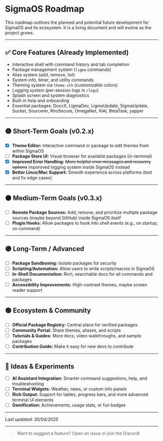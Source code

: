 # SigmaOS Roadmap

This roadmap outlines the planned and potential future development for SigmaOS and its ecosystem. It is a living document and will evolve as the project grows.

---

## ✅ Core Features (Already Implemented)
- Interactive shell with command history and tab completion
- Package management system (`ligma` commands)
- Alias system (add, remove, list)
- System info, timer, and utility commands
- Theming system via `theme.sth` (customizable colors)
- Logging system (per-session logs in `/logs`)
- Splash screen and system diagnostics
- Built-in help and onboarding
- Essential packages: DoccX, LigmaDev, LigmaUpdate, SigmaUpdate, Sucker, Sourcerer, RhoSecure, OmegaNet, XiAI, BetaTask, yapper

---

## 🟡 Short-Term Goals (v0.2.x)
- [x] **Theme Editor:** Interactive command or package to edit themes from within SigmaOS
- [ ] **Package Store UI:** Visual browser for available packages (in-terminal)
- [x] **Improved Error Handling:** ~~More helpful error messages and recovery options~~ imporoved logging system inside SigmaOS instead
- [x] **Better Linux/Mac Support:** Smooth experience across platforms (test and fix edge cases)

---

## 🟠 Medium-Term Goals (v0.3.x)
- [ ] **Remote Package Sources:** Add, remove, and prioritize multiple package sources (maybe beyond GitHub) inside SigmaOS itself
- [ ] **Plugin Hooks:** Allow packages to hook into shell events (e.g., on startup, on command)

---

## 🟣 Long-Term / Advanced
- [ ] **Package Sandboxing:** Isolate packages for security
- [ ] **Scripting/Automation:** Allow users to write scripts/macros in SigmaOS
- [ ] **In-Shell Documentation:** Rich, searchable docs for all commands and packages
- [ ] **Accessibility Improvements:** High-contrast themes, maybe screen reader support

---

## 🟢 Ecosystem & Community
- [ ] **Official Package Registry:** Central place for verified packages
- [ ] **Community Portal:** Share themes, aliases, and scripts
- [ ] **Tutorials & Guides:** More docs, video walkthroughs, and sample packages
- [ ] **Contribution Guide:** Make it easy for new devs to contribute

---

## 📝 Ideas & Experiments
- [ ] **AI Assistant Integration:** Smarter command suggestions, help, and troubleshooting
- [ ] **Terminal Widgets:** Weather, news, or custom info panels
- [ ] **Rich Output:** Support for tables, progress bars, and more advanced terminal UI elements
- [ ] **Gamification:** Achievements, usage stats, or fun badges

---

*Last updated: 30/04/2025*

---

> Want to suggest a feature? Open an issue or join the Discord!